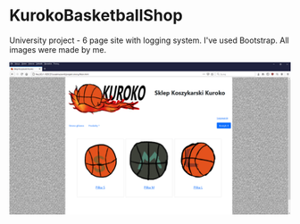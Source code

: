 # KurokoBasketballShop
University project - 6 page site with logging system. I've used Bootstrap.
All images were made by me.

![Pages](Strona.gif)
